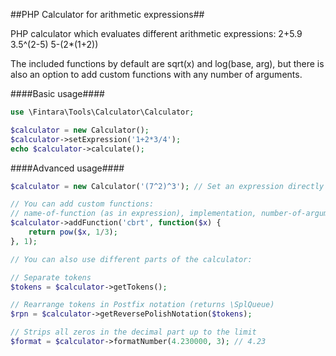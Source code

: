 ##PHP Calculator for arithmetic expressions##

PHP calculator which evaluates different arithmetic expressions:
    2+5.9
    3.5^(2-5)
    5-(2*(1+2))

The included functions by default are sqrt(x) and log(base, arg), but
there is also an option to add custom functions with any number of arguments.

####Basic usage####
```php
use \Fintara\Tools\Calculator\Calculator;

$calculator = new Calculator();
$calculator->setExpression('1+2*3/4');
echo $calculator->calculate();
```

####Advanced usage####
```php
$calculator = new Calculator('(7^2)^3'); // Set an expression directly in constructor

// You can add custom functions:
// name-of-function (as in expression), implementation, number-of-arguments
$calculator->addFunction('cbrt', function($x) {
    return pow($x, 1/3);
}, 1);

// You can also use different parts of the calculator:

// Separate tokens
$tokens = $calculator->getTokens();

// Rearrange tokens in Postfix notation (returns \SplQueue)
$rpn = $calculator->getReversePolishNotation($tokens);

// Strips all zeros in the decimal part up to the limit
$format = $calculator->formatNumber(4.230000, 3); // 4.23
```